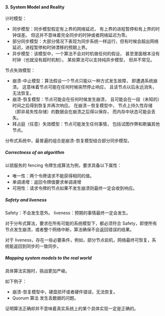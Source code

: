 #### 3. System Model and Reality
计时模型：
* 同步模型：同步模型假定有上界的网络延迟， 有上界的进程暂停和有上界的时钟误差。 但这并不意味着完全同步的时钟或者网络延迟为零。
* 部分同步模型：大部分情况下表现为同步系统一样运行，但有时候会超出网络延迟，进程暂停和时钟漂移的预期上界。
* 异步模型：该模型中，一个算法不会对时机做任何的假设， 甚至里面根本没有时钟（也就没有超时机制）。 某些算法可以支持纯异步模型， 但并不常见。

节点失效模型：
* 崩溃-中止模型：算法假设一个节点只能以一种方式发生故障， 即遭遇系统崩溃。 这意味着节点可能在任何时候突然停止响应， 且该节点以后永远消失， 无法恢复。
* 崩溃-恢复模型：节点可能会在任何时候发生崩溃， 且可能会在一段（未知的）时间之后得到恢复并再次响应。 在崩溃－恢复模型中， 节点上持久性存储（即非易失性存储）的数据会在崩溃之后得以保存， 而内存中状态可能会丢失。
* 拜占庭（任意）失效模型：节点可能发生任何事情， 包括试图作弊和欺骗其他节点。

分布式系统中，最普遍的组合是崩溃-恢复模型结合部分同步模型。


##### Correctness of an algorithm
以锁服务的 fencing 令牌生成算法为例，要求具备以下属性：
* 唯一性：两个令牌请求不能获得相同的值。
* 单调递增：返回令牌值要求单调递增
* 可用性：请求令牌的节点如果不发生崩溃则最终一定会收到响应。

##### Safety and liveness
Safety：不会发生意外。
liveness：预期的事情最终一定会发生。

对于分布式算法，要求在所有可能的系统模型下，都必须符合 Safety，即使所有节点发生崩溃，或者整个网络中断，算法确保不会返回错误的结果。

对于 liveness，存在一些必要条件，例如，部分节点宕机，网络最终可恢复，系统能返回到同步的一致同步。

##### Mapping system models to the real world
具体算法实施时，挑战更加严峻。

如下例子：
* 崩溃-恢复模型中，硬盘损坏或者硬件错误，无法恢复。
* Quorum 算法 发生丢数据的问题。

证明算法正确却并不意味着真实系统上的某个具体实现一定是正确的。
